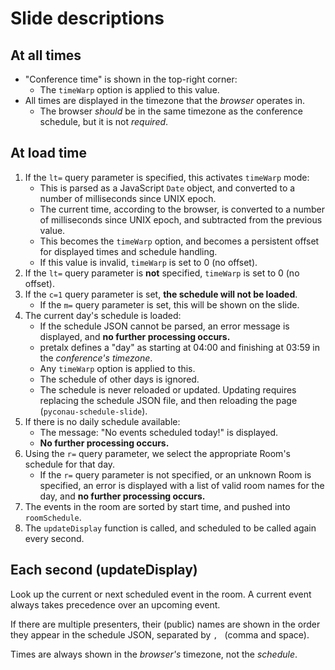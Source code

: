 # Slide descriptions

## At all times

* "Conference time" is shown in the top-right corner:
  * The `timeWarp` option is applied to this value.
* All times are displayed in the timezone that the _browser_ operates in.
  * The browser _should_ be in the same timezone as the conference schedule, but it is not _required_.

## At load time

1. If the `lt=` query parameter is specified, this activates `timeWarp` mode:
   * This is parsed as a JavaScript `Date` object, and converted to a number of milliseconds since UNIX epoch.
   * The current time, according to the browser, is converted to a number of milliseconds since UNIX epoch, and subtracted from the previous value.
   * This becomes the `timeWarp` option, and becomes a persistent offset for displayed times and schedule handling.
   * If this value is invalid, `timeWarp` is set to 0 (no offset).
2. If the `lt=` query parameter is **not** specified, `timeWarp` is set to 0 (no offset).
3. If the `c=1` query parameter is set, **the schedule will not be loaded**.
   * If the `m=` query parameter is set, this will be shown on the slide.
4. The current day's schedule is loaded:
   * If the schedule JSON cannot be parsed, an error message is displayed, and **no further processing occurs.**
   * pretalx defines a "day" as starting at 04:00 and finishing at 03:59 in the _conference's timezone_.
   * Any `timeWarp` option is applied to this.
   * The schedule of other days is ignored.
   * The schedule is never reloaded or updated.  Updating requires replacing the schedule JSON file, and then reloading the page (`pyconau-schedule-slide`).
5. If there is no daily schedule available:
   * The message: "No events scheduled today!" is displayed.
   * **No further processing occurs.**
6. Using the `r=` query parameter, we select the appropriate Room's schedule for that day.
   * If the `r=` query parameter is not specified, or an unknown Room is specified, an error is displayed with a list of valid room names for the day, and **no further processing occurs.**
7. The events in the room are sorted by start time, and pushed into `roomSchedule`.
8. The `updateDisplay` function is called, and scheduled to be called again every second.

## Each second (updateDisplay)

Look up the current or next scheduled event in the room.  A current event always takes precedence over an upcoming event.

If there are multiple presenters, their (public) names are shown in the order they appear in the schedule JSON, separated by `, ` (comma and space).

Times are always shown in the _browser's_ timezone, not the _schedule_.
